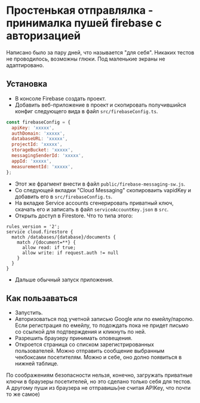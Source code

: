 # Простенькая отправлялка - принималка пушей firebase с авторизацией

Написано было за пару дней, что называется "для себя". Никаких тестов не проводилось, возможны глюки. Под маленькие экраны не адаптировано.

## Установка

- В консоле Firebase создать проект.
- Добавить веб-приложение в проект и скопировать получившийся конфиг следующего вида в файл `src/firebaseConfig.ts`.

```js
const firebaseConfig = {
  apiKey: 'xxxxx',
  authDomain: 'xxxxx',
  databaseURL: 'xxxxx',
  projectId: 'xxxxx',
  storageBucket: 'xxxxx',
  messagingSenderId: 'xxxxx',
  appId: 'xxxxx',
  measurementId: 'xxxxx',
};
```

- Этот же фрагмент внести в файл `public/firebase-messaging-sw.js`.
- Со следующей вкладки "Cloud Messaging" скопироваить vapidKey и добавить его в `src/firebaseConfig.ts`.
- На вкладке Service accounts сгенерировать приватный ключ, скачать его и записать в файл `serviceAccountKey.json` в `src`.
- Открыть доступ в Firestore. Что то типа этого:

```
rules_version = '2';
service cloud.firestore {
  match /databases/{database}/documents {
    match /{document=**} {
      allow read: if true;
      allow write: if request.auth != null
    }
  }
}
```

- Дальше обычный запуск приложения.

## Как пользаваться

- Запустить.
- Авторизоваться под учетной записью Google или по емейлу/паролю. Если регистрация по емейлу, то подождать пока не придет письмо со ссылкой для подтверждения и кликнуть по ней.
- Разрешить браузеру принимать оповещения.
- Откроется страница со списком зарегистрированных пользователей. Можно отправить сообщение выбранным чекбоксами посетителям. Можно и себе, оно долно появиться в нижней таблице.

По соображениям безопасности нельзя, конечно, загружать приватные ключи в браузеры посетителей, но это сделано только себя для тестов. А другому пуши из браузера не отправишь(не считая APIKey, что почти то же самое)
